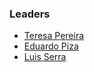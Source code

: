 ### Leaders
* [Teresa Pereira](mailto:teresa.pereira@owasp.org)
* [Eduardo Piza](mailto:eduardo.piza@owasp.org)
* [Luis Serra](mailto:luis.serra@owasp.org)
